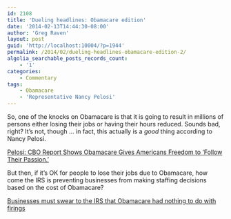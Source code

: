 ```yaml
---
id: 2108
title: 'Dueling headlines: Obamacare edition'
date: '2014-02-13T14:44:30-08:00'
author: 'Greg Raven'
layout: post
guid: 'http://localhost:10004/?p=1944'
permalink: /2014/02/dueling-headlines-obamacare-edition-2/
algolia_searchable_posts_records_count:
    - '1'
categories:
    - Commentary
tags:
    - Obamacare
    - 'Representative Nancy Pelosi'
---
```


So, one of the knocks on Obamacare is that it is going to result in millions of persons either losing their jobs or having their hours reduced. Sounds bad, right? It’s not, though … in fact, this actually is a *good* thing according to Nancy Pelosi.  
  
[Pelosi: CBO Report Shows Obamacare Gives Americans Freedom to ‘Follow Their Passion.’](https://www.nationalreview.com/2014/02/freedom-job-locked-jonah-goldberg/)

But then, if it’s OK for people to lose their jobs due to Obamacare, how come the IRS is preventing businesses from making staffing decisions based on the cost of Obamacare?

[Businesses must swear to the IRS that Obamacare had nothing to do with firings](http://www.americanthinker.com/blog/2014/02/businesses_must_swear_to_the_irs_that_obamacare_had_nothing_to_do_with_firings.html)